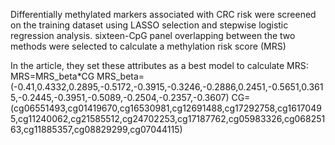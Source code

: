 Differentially methylated markers associated with CRC risk were screened on the training dataset using LASSO selection and stepwise logistic regression analysis. sixteen-CpG panel overlapping between the two methods were selected to calculate a methylation risk score (MRS)

In the article, they set these attributes as a best model to calculate MRS:
MRS=MRS_beta*CG
MRS_beta=(-0.41,0.4332,0.2895,-0.5172,-0.3915,-0.3246,-0.2886,0.2451,-0.5651,0.3615,-0.2445,-0.3951,-0.5089,-0.2504,-0.2357,-0.3607)
CG=(cg06551493,cg01419670,cg16530981,cg12691488,cg17292758,cg16170495,cg11240062,cg21585512,cg24702253,cg17187762,cg05983326,cg06825163,cg11885357,cg08829299,cg07044115)
